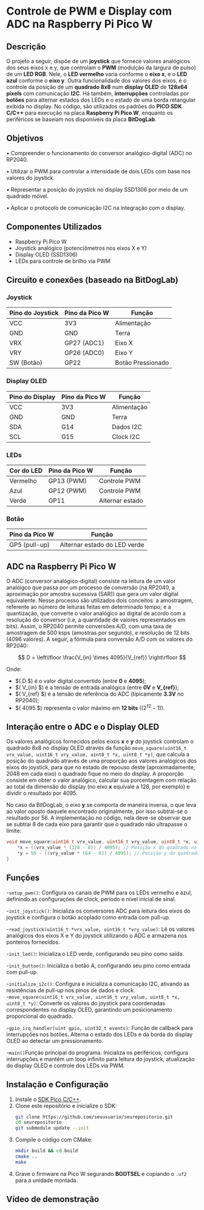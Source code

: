 # Controle de PWM e Display com ADC na Raspberry Pi Pico W   

## **Descrição**  
O projeto a seguir, dispõe de um **joystick** que fornece valores analógicos dos seus eixos x e y, que controlam o **PWM** (modulção da largura de pulso) de um **LED RGB**. Nele, o **LED vermelho** varia conforme o **eixo x**, e o **LED azul** conforme o **eixo y**. Outra funcionalidade dos valores dos eixos, é o controle da posição de um **quadrado 8x8** num **display OLED** de **128x64 pixels** com comunicação **I2C**. Há também, **interrupções** controladas por **botões** para alternar estados dos LEDs e o estado de uma borda retangular exibida no display. No código, são utilizados os padrões do **PICO SDK C/C++** para execução na placa **Raspberry Pi Pico W**, enquanto os periféricos se baseiam nos disponíveis da placa **BitDogLab**.

## **Objetivos**  
• Compreender o funcionamento do conversor analógico-digital (ADC) no RP2040.

• Utilizar o PWM para controlar a intensidade de dois LEDs com base nos valores do joystick. 

• Representar a posição do joystick no display SSD1306 por meio de um quadrado móvel. 

• Aplicar o protocolo de comunicação I2C na integração com o display.

## **Componentes Utilizados**  
- Raspberry Pi Pico W  
- Joystick analógico (potenciômetros nos eixos X e Y)  
- Display OLED (SSD1306)  
- LEDs para controle de brilho via PWM    

## **Circuito e conexões (baseado na BitDogLab)**  

### **Joystick**  
| Pino do Joystick | Pino da Pico W | Função |  
|-----------------|---------------|--------|  
| VCC | 3V3 | Alimentação |  
| GND | GND | Terra |  
| VRX | GP27 (ADC1) | Eixo X |  
| VRY | GP26 (ADC0) | Eixo Y |  
| SW (Botão) | GP22 | Botão Pressionado |  

### **Display OLED**
| Pino do Display | Pino da Pico W | Função |  
|---------------|---------------|--------|  
| VCC | 3V3 | Alimentação |  
| GND | GND | Terra |  
| SDA | G14 | Dados I2C |  
| SCL | G15 | Clock I2C |  

### **LEDs**  
| Cor do LED | Pino da Pico W | Função |  
|------------|-------------|--------|  
| Vermelho | GP13 (PWM) | Controle PWM |  
| Azul | GP12 (PWM) | Controle PWM |  
| Verde | GP11 | Alternar estado |  

### Botão
| Pino da Pico W | Função |
|-------------|--------|
| GP5 (pull-up) | Alternar estado do LED verde |


## ADC na Raspberry Pi Pico W
O ADC (conversor analógico-digital) consiste na leitura de um valor analóigco que passa por um processo de conversão (na RP2040, a aproximação por amostra sucessiva (SAR)) que gera um valor digital equivalente. Nesse processo são utilizados dois conceitos: a amostragem, referente ao número de leituras feitas em determinado tempo; e a quantização, que converte o valor analógico ao digital de acordo com a resolução do conversor (i.e, a quantidade de valores representados em bits). Assim, o RP2040 permite conversões A/D, com uma taxa de amostragem de 500 ksps (amostras por segundo), e resolução de 12 bits (4096 valores). A seguir, a fórmula para conversão A/D com os valores do RP2040:

$$
D = \left\lfloor \frac{V_{in} \times 4095}{V_{ref}} \right\rfloor
$$

Onde:
- $( D $) é o valor digital convertido (entre **0** e **4095**);
- $( V_{in} $) é a tensão de entrada analógica (entre **0V** e **V_{ref}**);
- $( V_{ref} $) é a tensão de referência do ADC (típicamente **3.3V** no RP2040);
- $( 4095 $) representa o valor máximo em **12 bits** $((2^{12} - 1)$).

## Interação entre o ADC e o Display OLED
Os valores analógicos fornecidos pelos eixos **x** e **y** do joystick controlam o quadrado 8x8 no display OLED através da função ```move_square(uint16_t vrx_value, uint16_t vry_value, uint8_t *x, uint8_t *y)```, que calcula a posição do quadrado através de uma proporção aos valores analógicos dos eixos do joystick, para que no estado de repouso deste (aproximadamente, 2048 em cada eixo) o quadrado fique no meio do display. A proporção consiste em obter o valor analógico, calcular sua porcentagem com relação ao total da dimensão do display (no eixo **x** equivale a 128, por exemplo) e dividir o resultado por 4095. 

No caso da BitDogLab, o eixo **y** se comporta de maneira inversa, o que leva ao valor oposto daquele encontrado originalmente, por isso subtrai-se o resultado por 56. A implementação no código, nela deve-se observar que se subtrai 8 de cada eixo para garantir que o quadrado não ultrapasse o limite:

```c
void move_square(uint16_t vrx_value, uint16_t vry_value, uint8_t *x, uint8_t *y){
    *x = ((vrx_value * (128 - 8)) / 4095); // Posição x do quadrado no display
    *y = 56 - ((vry_value * (64 - 8)) / 4095); // Posição y do quadrado no display
} 
```

## Funções  
  -```setup_pwm()```: Configura os canais de PWM para os LEDs vermelho e azul, definindo as configurações de clock, período e nível inicial de sinal.  
  
  -```init_joystick()```: Inicializa os conversores ADC para leitura dos eixos do joystick e configura o botão acoplado como entrada com pull-up.  

  -```read_joystick(uint16_t *vrx_value, uint16_t *vry_value)```: Lê os valores analógicos dos eixos X e Y do joystick utilizando o ADC e armazena nos ponteiros fornecidos.  

  -```init_led()```: Inicializa o LED verde, configurando seu pino como saída.  

  -```init_button()```: Inicializa o botão A, configurando seu pino como entrada com pull-up.  

  -```initialize_i2c()```: Configura e inicializa a comunicação I2C, ativando as resistências de pull-up nos pinos de dados e clock.  
  -```move_square(uint16_t vrx_value, uint16_t vry_value, uint8_t *x, uint8_t *y)```: Converte os valores do joystick para coordenadas correspondentes no display OLED, garantindo um posicionamento proporcional do quadrado.  

  -```gpio_irq_handler(uint gpio, uint32_t events)```: Função de callback para interrupções nos botões. Alterna o estado dos LEDs e da borda do display OLED ao detectar um pressionamento.  

  -```main()```Função principal do programa. Inicializa os periféricos, configura interrupções e mantém um loop infinito para leitura do joystick, atualização do display OLED e controle dos LEDs via PWM.  


## **Instalação e Configuração**  
1. Instale o [SDK Pico C/C++](https://github.com/raspberrypi/pico-sdk).  
2. Clone este repositório e inicialize o SDK:  
   ```bash  
   git clone https://github.com/seuusuario/seurepositorio.git  
   cd seurepositorio  
   git submodule update --init  
   ```  
3. Compile o código com CMake:  
   ```bash  
   mkdir build && cd build  
   cmake ..  
   make  
   ```  
4. Grave o firmware na Pico W segurando **BOOTSEL** e copiando o `.uf2` para a unidade montada.
   
## Vídeo de demonstração



